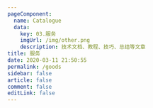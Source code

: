 ```yaml
---
pageComponent: 
  name: Catalogue
  data: 
    key: 03.服务
    imgUrl: /img/other.png
    description: 技术文档、教程、技巧、总结等文章
title: 服务
date: 2020-03-11 21:50:55
permalink: /goods
sidebar: false
article: false
comment: false
editLink: false
---
```

